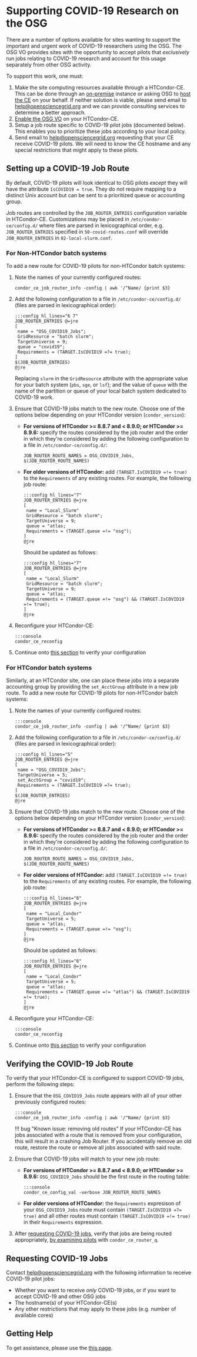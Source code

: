 
Supporting COVID-19 Research on the OSG
=======================================

There are a number of options available for sites wanting to support the
important and urgent work of COVID-19 researchers using the OSG.  The OSG VO
provides sites with the opportunity to accept pilots that _exclusively_ run
jobs relating to COVID-19 research and account for this usage separately
from other OSG activity.

To support this work, one must:

1. Make the site computing resources available through a HTCondor-CE.
   This can be done through an [on-premise](/compute-element/install-htcondor-ce/) instance or asking OSG to
   [host the CE](/compute-element/hosted-ce/) on your behalf.
   If neither solution is viable, please send email to <help@opensciencegrid.org> and we can provide consulting
   services to determine a better approach.
1. [Enable the OSG VO](/security/lcmaps-voms-authentication/#configuring-the-lcmaps-voms-plugin) on your HTCondor-CE.
1. Setup a job route specific to COVID-19 pilot jobs (documented below).
   This enables you to prioritize these jobs according to your local policy.
1. Send email to <help@opensciencegrid.org> requesting that your CE receive COVID-19 pilots.
   We will need to know the CE hostname and any special restrictions that might apply to these pilots.

Setting up a COVID-19 Job Route
-------------------------------

By default, COVID-19 pilots will look identical to OSG pilots _except_ they
will have the attribute `IsCOVID19 = true`.  They do not require mapping to
a distinct Unix account but can be sent to a prioritized queue or accounting
group.

Job routes are controlled by the `JOB_ROUTER_ENTRIES` configuration variable in HTCondor-CE.
Customizations may be placed in `/etc/condor-ce/config.d/` where files are parsed in lexicographical order, e.g.
`JOB_ROUTER_ENTRIES` specified in `50-covid-routes.conf` will override `JOB_ROUTER_ENTRIES` in `02-local-slurm.conf`.

### For Non-HTCondor batch systems

To add a new route for COVID-19 pilots for non-HTCondor batch systems:

1.  Note the names of your currently configured routes:

        condor_ce_job_router_info -config | awk '/^Name/ {print $3}

1.  Add the following configuration to a file in `/etc/condor-ce/config.d/` (files are parsed in lexicographical order):

        :::config hl_lines="6 7"
        JOB_ROUTER_ENTRIES @=jre
        [
         name = "OSG_COVID19_Jobs";
         GridResource = "batch slurm";
         TargetUniverse = 9;
         queue = "covid19";
         Requirements = (TARGET.IsCOVID19 =?= true);
        ]
        $(JOB_ROUTER_ENTRIES)
        @jre

    Replacing `slurm` in the `GridResource` attribute with the appropriate value for your batch system (`pbs`, `sge`, or `lsf`);
    and the value of `queue` with the name of the partition or queue of your local batch system dedicated to COVID-19 work.

1.  Ensure that COVID-19 jobs match to the new route.
    Choose one of the options below depending on your HTCondor version (`condor_version`):

    -   **For versions of HTCondor >= 8.8.7 and < 8.9.0; or HTCondor >= 8.9.6:**
        specify the routes considered by the job router and the order in which they're considered by adding the
        following configuration to a file in `/etc/condor-ce/config.d/`:

            JOB_ROUTER_ROUTE_NAMES = OSG_COVID19_Jobs, $(JOB_ROUTER_ROUTE_NAMES)

    -   **For older versions of HTCondor:** add `(TARGET.IsCOVID19 =!= true)` to the `Requirements` of any existing routes.
        For example, the following job route:

            :::config hl_lines="7"
            JOB_ROUTER_ENTRIES @=jre
            [
             name = "Local_Slurm"
             GridResource = "batch slurm";
             TargetUniverse = 9;
             queue = "atlas;
             Requirements = (TARGET.queue =!= "osg");
            ]
            @jre

        Should be updated as follows:

            :::config hl_lines="7"
            JOB_ROUTER_ENTRIES @=jre
            [
             name = "Local_Slurm"
             GridResource = "batch slurm";
             TargetUniverse = 9;
             queue = "atlas;
             Requirements = (TARGET.queue =!= "osg") && (TARGET.IsCOVID19 =!= true);
            ]
            @jre

1.  Reconfigure your HTCondor-CE:

        :::console
        condor_ce_reconfig

1.  Continue onto [this section](#verifying-covid-19-job-routes) to verify your configuration

### For HTCondor batch systems

Similarly, at an HTCondor site, one can place these jobs into a separate accounting group by providing the
`set_AcctGroup` attribute in a new job route.
To add a new route for COVID-19 pilots for non-HTCondor batch systems:

1.  Note the names of your currently configured routes:

        :::console
        condor_ce_job_router_info -config | awk '/^Name/ {print $3}

1.  Add the following configuration to a file in `/etc/condor-ce/config.d/` (files are parsed in lexicographical order):

        :::config hl_lines="5"
        JOB_ROUTER_ENTRIES @=jre
        [
         name = "OSG_COVID19_Jobs";
         TargetUniverse = 5;
         set_AcctGroup = "covid19";
         Requirements = (TARGET.IsCOVID19 =?= true);
        ]
        $(JOB_ROUTER_ENTRIES)
        @jre

1.  Ensure that COVID-19 jobs match to the new route.
    Choose one of the options below depending on your HTCondor version (`condor_version`):

    -   **For versions of HTCondor >= 8.8.7 and < 8.9.0; or HTCondor >= 8.9.6:**
        specify the routes considered by the job router and the order in which they're considered by adding the
        following configuration to a file in `/etc/condor-ce/config.d/`:

            JOB_ROUTER_ROUTE_NAMES = OSG_COVID19_Jobs, $(JOB_ROUTER_ROUTE_NAMES)

    -   **For older versions of HTCondor:** add `(TARGET.IsCOVID19 =!= true)` to the `Requirements` of any existing routes.
        For example, the following job route:

            :::config hl_lines="6"
            JOB_ROUTER_ENTRIES @=jre
            [
             name = "Local_Condor"
             TargetUniverse = 5;
             queue = "atlas;
             Requirements = (TARGET.queue =!= "osg");
            ]
            @jre

        Should be updated as follows:

            :::config hl_lines="6"
            JOB_ROUTER_ENTRIES @=jre
            [
             name = "Local_Condor"
             TargetUniverse = 5;
             queue = "atlas;
             Requirements = (TARGET.queue =!= "atlas") && (TARGET.IsCOVID19 =!= true);
            ]
            @jre

1.  Reconfigure your HTCondor-CE:

        :::console
        condor_ce_reconfig

1.  Continue onto [this section](#verifying-covid-19-job-routes) to verify your configuration

Verifying the COVID-19 Job Route
--------------------------------

To verify that your HTCondor-CE is configured to support COVID-19 jobs, perform the following steps:

1.  Ensure that the `OSG_COVID19_Jobs` route appears with all of your other previously configured routes:

        :::console
        condor_ce_job_router_info -config | awk '/^Name/ {print $3}


    !!! bug "Known issue: removing old routes"
        If your HTCondor-CE has jobs associated with a route that is removed from your configuration, this will result
        in a crashing Job Router.
        If you accidentally remove an old route, restore the route or remove all jobs associated with said route.

1.  Ensure that COVID-19 jobs will match to your new job route:

    -   **For versions of HTCondor >= 8.8.7 and < 8.9.0; or HTCondor >= 8.9.6:**
        `OSG_COVID19_Jobs` should be the first route in the routing table:

            :::console
            condor_ce_config_val -verbose JOB_ROUTER_ROUTE_NAMES

    -   **For older versions of HTCondor:**
        the `Requirements` expresison of your `OSG_COVID19_Jobs` route must contain `(TARGET.IsCOVID19 =?= true)` and
        all other routes must contain `(TARGET.IsCOVID19 =!= true)` in their `Requirements` expression.
        
1.  After [requesting COVID-19 jobs](#requesting-covid-19-jobs), verify that jobs are being routed appropriately,
    [by examining pilots](/compute-element/troubleshoot-htcondor-ce/#condor_ce_router_q) with `condor_ce_router_q`.

Requesting COVID-19 Jobs
------------------------

Contact <help@opensciencegrid.org> with the following information to receive COVID-19 pilot jobs:

-  Whether you want to receive _only_ COVID-19 jobs, or if you want to accept COVID-19 and other OSG jobs
-  The hostname(s) of your HTCondor-CE(s)
-  Any other restrictions that may apply to these jobs (e.g. number of available cores)

Getting Help
------------

To get assistance, please use the [this page](/common/help).
